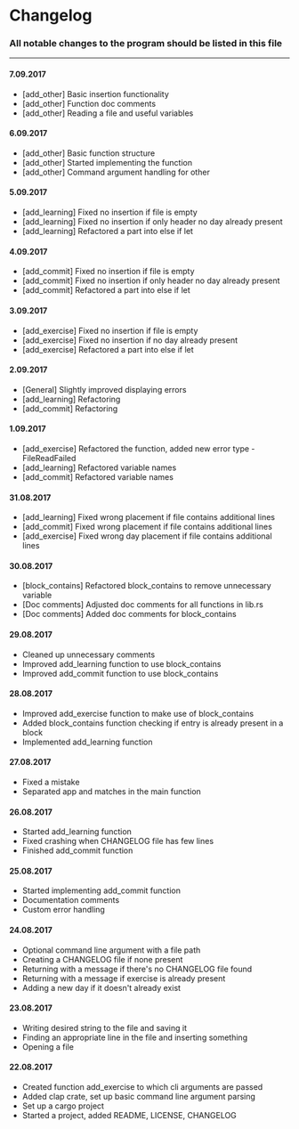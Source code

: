 # Changelog

### All notable changes to the program should be listed in this file

---

#### 7.09.2017

* [add_other] Basic insertion functionality
* [add_other] Function doc comments
* [add_other] Reading a file and useful variables

#### 6.09.2017

* [add_other] Basic function structure 
* [add_other] Started implementing the function
* [add_other] Command argument handling for other

#### 5.09.2017

* [add_learning] Fixed no insertion if file is empty
* [add_learning] Fixed no insertion if only header no day already present
* [add_learning] Refactored a part into else if let

#### 4.09.2017

* [add_commit] Fixed no insertion if file is empty
* [add_commit] Fixed no insertion if only header no day already present
* [add_commit] Refactored a part into else if let

#### 3.09.2017

* [add_exercise] Fixed no insertion if file is empty
* [add_exercise] Fixed no insertion if no day already present
* [add_exercise] Refactored a part into else if let

#### 2.09.2017

* [General] Slightly improved displaying errors
* [add_learning] Refactoring
* [add_commit] Refactoring

#### 1.09.2017

* [add_exercise] Refactored the function, added new error type - FileReadFailed
* [add_learning] Refactored variable names
* [add_commit] Refactored variable names

#### 31.08.2017

* [add_learning] Fixed wrong placement if file contains additional lines
* [add_commit] Fixed wrong placement if file contains additional lines
* [add_exercise] Fixed wrong day placement if file contains additional lines

#### 30.08.2017

* [block_contains] Refactored block\_contains to remove unnecessary variable
* [Doc comments] Adjusted doc comments for all functions in lib.rs
* [Doc comments] Added doc comments for block_contains

#### 29.08.2017

* Cleaned up unnecessary comments
* Improved add\_learning function to use block\_contains
* Improved add\_commit function to use block\_contains

#### 28.08.2017

* Improved add\_exercise function to make use of block\_contains
* Added block_contains function checking if entry is already present in a block
* Implemented add_learning function

#### 27.08.2017

* Fixed a mistake
* Separated app and matches in the main function

#### 26.08.2017

* Started add_learning function
* Fixed crashing when CHANGELOG file has few lines
* Finished add_commit function

#### 25.08.2017

* Started implementing add_commit function
* Documentation comments
* Custom error handling

#### 24.08.2017

* Optional command line argument with a file path
* Creating a CHANGELOG file if none present
* Returning with a message if there's no CHANGELOG file found
* Returning with a message if exercise is already present
* Adding a new day if it doesn't already exist

#### 23.08.2017

* Writing desired string to the file and saving it
* Finding an appropriate line in the file and inserting something
* Opening a file

#### 22.08.2017

* Created function add_exercise to which cli arguments are passed
* Added clap crate, set up basic command line argument parsing
* Set up a cargo project
* Started a project, added README, LICENSE, CHANGELOG
